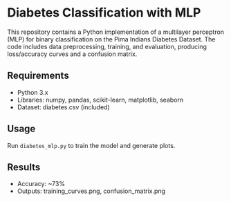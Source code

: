# Diabetes Classification with MLP
This repository contains a Python implementation of a multilayer perceptron (MLP) for binary classification on the Pima Indians Diabetes Dataset. The code includes data preprocessing, training, and evaluation, producing loss/accuracy curves and a confusion matrix.

## Requirements
- Python 3.x
- Libraries: numpy, pandas, scikit-learn, matplotlib, seaborn
- Dataset: diabetes.csv (included)

## Usage
Run `diabetes_mlp.py` to train the model and generate plots.

## Results
- Accuracy: ~73%
- Outputs: training_curves.png, confusion_matrix.png
